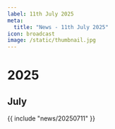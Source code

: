 ```yaml
---
label: 11th July 2025
meta:
  title: "News - 11th July 2025"
icon: broadcast
image: /static/thumbnail.jpg
---
```


# 2025
## July

{{ include "news/20250711" }}
